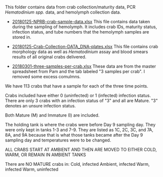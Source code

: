 This folder contains data from crab collection/maturity data, PCR *Hematodinium spp.* data, and hemolymph collection data. 

- [20180125-NPRB-crab-sample-data.xlsx](https://github.com/RobertsLab/project-crab/blob/master/data/20180125-NPRB-crab-sample-data.xlsx)
This file contains data taken during the sampling of hemolymph. It includes crab IDs, maturity status, infection status, and tube numbers that the hemolymph samples are stored in.

- [20180125-Crab-Collection-DATA_DNA-plates.xlsx](https://github.com/RobertsLab/project-crab/blob/master/data/20180125-Crab-Collection-DATA_DNA-plates.xlsx) 
This file contains crab morphology data as well as _Hematodinium_ assay and blood smears results of all original crabs delivered.

- [20180301-three-samples-per-crab.xlsx](https://github.com/RobertsLab/project-crab/blob/master/data/20180301-three-samples-per-crab.xlsx)
These data are from the master spreadsheet from Pam and the tab labeled "3 samples per crab". I removed some excess comulmns.

We have 113 crabs that have a sample for each of the three time points.

Crabs included have either 0 (uninfected) or 1 (infected) infection status.
	There are only 3 crabs with an infection status of "3" and all are Mature. "3" denotes an unsure infection status.

Both Mature (M) and Immature (I) are included. 

The holding tank is where the crabs were before Day 9 sampling day. They were only kept in tanks 1-3 and 7-9. They are listed as 1C, 2C, 3C, and 7A, 8A, and 9A because that is what those tanks became after the Day 9 sampling day and temperatures were to be changed. 

ALL CRABS START AT AMBIENT AND THEN ARE MOVED TO EITHER COLD, WARM, OR REMAIN IN AMBIENT TANKS

There are NO MATURE crabs in:
Cold, infected
Ambient, infected
Warm, infected
Warm, uninfected

